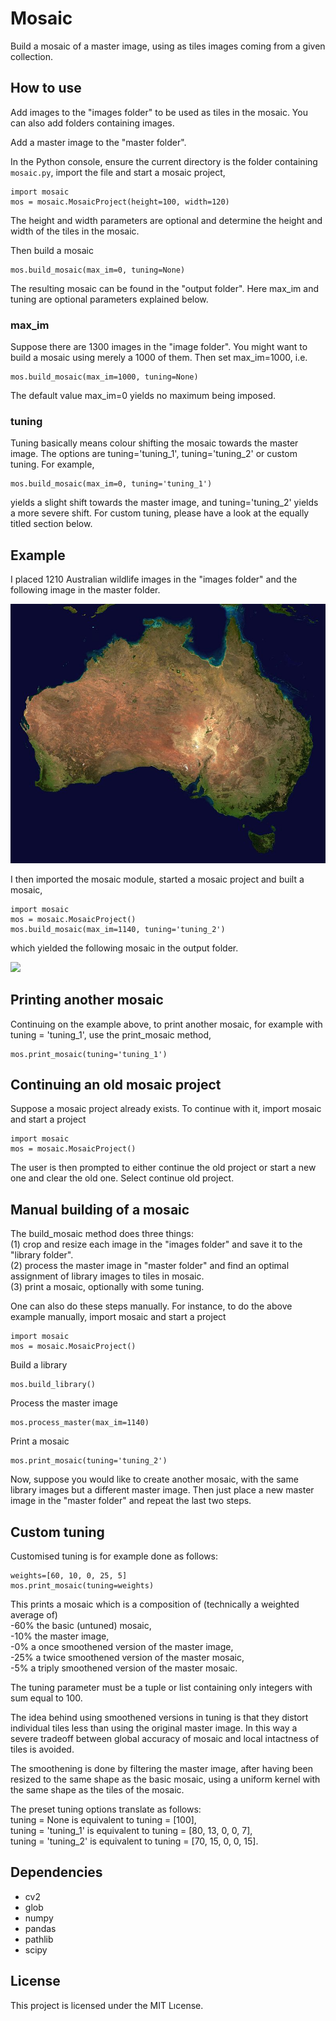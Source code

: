 # Mosaic
Build a mosaic of a master image, using as tiles images coming from a given collection.

## How to use
Add images to the "images folder" to be used as tiles in the mosaic. You can also add folders containing images.

Add a master image to the "master folder". 

In the Python console, ensure the current directory is the folder containing `mosaic.py`, import the file and start a mosaic project,
```
import mosaic
mos = mosaic.MosaicProject(height=100, width=120)
```
The height and width parameters are optional and determine the height and width of the tiles in the mosaic.

Then build a mosaic
```
mos.build_mosaic(max_im=0, tuning=None)
```
The resulting mosaic can be found in the "output folder".
Here max_im and tuning are optional parameters explained below.

### max_im
Suppose there are 1300 images in the "image folder". You might want to build a mosaic using merely a 1000 of them. Then set max_im=1000, i.e.
```
mos.build_mosaic(max_im=1000, tuning=None)
```
The default value max_im=0 yields no maximum being imposed.

### tuning
Tuning basically means colour shifting the mosaic towards the master image.
The options are tuning='tuning_1', tuning='tuning_2' or custom tuning. For example,
```
mos.build_mosaic(max_im=0, tuning='tuning_1')
```
yields a slight shift towards the master image, and tuning='tuning_2' yields a more severe shift.
For custom tuning, please have a look at the equally titled section below.

## Example
I placed 1210 Australian wildlife images in the "images folder" and the following image in the master folder.

![](example/example_master.jpg)

I then imported the mosaic module, started a mosaic project and built a mosaic,
```
import mosaic
mos = mosaic.MosaicProject()
mos.build_mosaic(max_im=1140, tuning='tuning_2')
```
which yielded the following mosaic in the output folder.

![](example/example_mosaic.jpg)

## Printing another mosaic
Continuing on the example above, to print another mosaic, for example with tuning = 'tuning_1', use the print_mosaic method,
```
mos.print_mosaic(tuning='tuning_1')
```

## Continuing an old mosaic project
Suppose a mosaic project already exists. To continue with it, import mosaic and start a project
```
import mosaic
mos = mosaic.MosaicProject()
```
The user is then prompted to either continue the old project or start a new one and clear the old one.
Select continue old project.

## Manual building of a mosaic
The build_mosaic method does three things:  
(1) crop and resize each image in the "images folder" and save it to the "library folder".  
(2) process the master image in "master folder" and find an optimal assignment of library images to tiles in mosaic.  
(3) print a mosaic, optionally with some tuning.

One can also do these steps manually. For instance, to do the above example manually, import mosaic and start a project
```
import mosaic
mos = mosaic.MosaicProject()
```
Build a library
```
mos.build_library()
```
Process the master image
```
mos.process_master(max_im=1140)
```
Print a mosaic
```
mos.print_mosaic(tuning='tuning_2')
```

Now, suppose you would like to create another mosaic, with the same library images but a different master image. Then just place a new master image in the "master folder" and repeat the last two steps.

## Custom tuning
Customised tuning is for example done as follows:
```
weights=[60, 10, 0, 25, 5]
mos.print_mosaic(tuning=weights)
```
This prints a mosaic which is a composition of (technically a weighted average of)  
-60% the basic (untuned) mosaic,  
-10% the master image,  
-0%  a once smoothened version of the master image,  
-25% a twice smoothened version of the master mosaic,  
-5%  a triply smoothened version of the master mosaic.

The tuning parameter must be a tuple or list containing only integers with sum equal to 100.

The idea behind using smoothened versions in tuning is that they distort individual tiles less than using the original master image.
In this way a severe tradeoff between global accuracy of mosaic and local intactness of tiles is avoided.

The smoothening is done by filtering the master image, after having been resized to the same shape as the basic mosaic,
using a uniform kernel with the same shape as the tiles of the mosaic.

The preset tuning options translate as follows:  
tuning = None       is equivalent to tuning = [100],  
tuning = 'tuning_1' is equivalent to tuning = [80, 13, 0, 0, 7],  
tuning = 'tuning_2' is equivalent to tuning = [70, 15, 0, 0, 15].

## Dependencies

* cv2
* glob
* numpy
* pandas
* pathlib
* scipy

## License
This project is licensed under the MIT Lıcense.